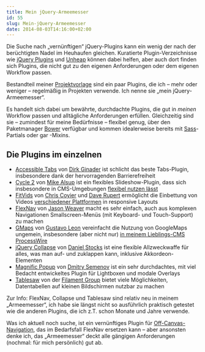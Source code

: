 ```yaml
---
title: Mein jQuery-Armeemesser
id: 55
slug: Mein-jQuery-Armeemesser
date: 2014-08-03T14:16:00+02:00
---
```


Die Suche nach „vernünftigen“ jQuery-Plugins kann ein wenig der nach der berüchtigten Nadel im Heuhaufen gleichen. Kuratierte Plugin-Verzeichnisse wie [jQuery Plugins](http://jquery-plugins.net) und [Unheap](http://www.unheap.com) können dabei helfen, aber auch dort finden sich Plugins, die nicht gut zu den eigenen Anforderungen oder dem eigenen Workflow passen.

Bestandteil meiner [Projektvorlage](https://github.com/yellowled/yl-bp) sind ein paar Plugins, die ich – mehr oder weniger – regelmäßig in Projekten verwende. Ich nenne sie „mein jQuery-Armeemesser“.

Es handelt sich dabei um bewährte, durchdachte Plugins, die gut in _meinen_ Workflow passen und alltägliche Anforderungen erfüllen. Gleichzeitig sind sie – zumindest für meine Bedürfnisse – flexibel genug, über den Paketmanager [Bower](http://bower.io) verfügbar und kommen idealerweise bereits mit [Sass](http://sass-lang.com)\-Partials oder gar -Mixins.

## Die Plugins im einzelnen

-   [Accessible Tabs](https://github.com/ginader/Accessible-Tabs) von [Dirk Ginader](https://twitter.com/ginader) ist schlicht das beste Tabs-Plugin, insbesondere dank der hervorragenden Barrierefreiheit
-   [Cycle 2](https://github.com/malsup/cycle2) von [Mike Alsup](https://twitter.com/malsup) ist ein flexibles Slideshow-Plugin, dass sich insbesondere in CMS-Umgebungen [flexibel nutzen lässt](http://yellowled.de/archiv/48/Layer-Slider-mit-Cycle-2.html)
-   [FitVids](https://github.com/davatron5000/FitVids.js) von [Chris Coyier](https://twitter.com/chriscoyier) und [Dave Rupert](https://twitter.com/davatron5000) ermöglicht die Einbettung von Videos [verschiedener Plattformen](https://github.com/davatron5000/FitVids.js#currently-supported-players) in responsive Layouts
-   [FlexNav](https://github.com/indyplanets/flexnav) von [Jason Weaver](https://twitter.com/mrJasonWeaver) macht es sehr einfach, auch aus komplexen Navigationen Smallscreen-Menüs (mit Keyboard- und Touch-Support) zu machen
-   [GMaps](https://github.com/hpneo/gmaps) von [Gustavo Leon](https://github.com/hpneo) vereinfacht die Nutzung von GoogleMaps ungemein, insbesondere (aber nicht nur) [in meinem Lieblings-CMS ProcessWire](http://yellowled.de/archiv/49/Karten-mit-ProcessWire-und-gmaps.js.html)
-   [jQuery Collapse](https://github.com/danielstocks/jQuery-Collapse/) von [Daniel Stocks](https://twitter.com/roflwtfbbq) ist eine flexible Allzweckwaffe für alles, was man auf- und zuklappen kann, inklusive Akkordeon-Elementen
-   [Magnific Popup](https://github.com/dimsemenov/Magnific-Popup) von [Dmitry Semenov](https://twitter.com/dimsemenov) ist ein sehr durchdachtes, mit viel Bedacht entwickeltes Plugin für Lightboxen und modale Overlays
-   [Tablesaw](https://github.com/filamentgroup/tablesaw) von der [Filament Group](http://filamentgroup.com) bietet viele Möglichkeiten, Datentabellen auf kleinen Bildschirmen nutzbar zu machen

Zur Info: FlexNav, Collapse und Tablesaw sind relativ neu in meinem „Armeemesser“, ich habe sie längst nicht so ausführlich praktisch getestet wie die anderen Plugins, die ich z.T. schon Monate und Jahre verwende.

Was ich aktuell noch suche, ist ein vernünftiges Plugin für [Off-Canvas-Navigation](http://jasonweaver.name/lab/offcanvas/), das im Bedarfsfall FlexNav ersetzen kann – aber ansonsten denke ich, das „Armeemesser“ deckt alle gängigen Anforderungen (nochmal: für mich persönlich) gut ab.
